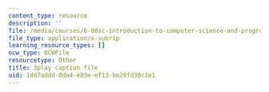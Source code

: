 ```yaml
---
content_type: resource
description: ''
file: /media/courses/6-00sc-introduction-to-computer-science-and-programming-spring-2011/1dd7addd0da4e03eef13be20fd30c1e1_miw2CiKp1r0.srt
file_type: application/x-subrip
learning_resource_types: []
ocw_type: OCWFile
resourcetype: Other
title: 3play caption file
uid: 1dd7addd-0da4-e03e-ef13-be20fd30c1e1
---
```

